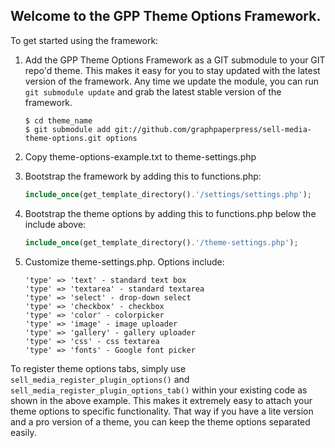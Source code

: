 ## Welcome to the GPP Theme Options Framework.

To get started using the framework:

1. Add the GPP Theme Options Framework as a GIT submodule to your GIT repo'd theme. This makes it easy for you to stay updated with the latest version of the framework. Any time we update the module, you can run `git submodule update` and grab the latest stable version of the framework.

    ```
    $ cd theme_name
    $ git submodule add git://github.com/graphpaperpress/sell-media-theme-options.git options
    ```
2. Copy theme-options-example.txt to theme-settings.php
3. Bootstrap the framework by adding this to functions.php:

    ```php
    include_once(get_template_directory().'/settings/settings.php');
    ```
4. Bootstrap the theme options by adding this to functions.php below the include above:

    ```php
    include_once(get_template_directory().'/theme-settings.php');
    ```
5. Customize theme-settings.php. Options include:

    ```
    'type' => 'text' - standard text box
    'type' => 'textarea' - standard textarea
    'type' => 'select' - drop-down select
    'type' => 'checkbox' - checkbox
    'type' => 'color' - colorpicker
    'type' => 'image' - image uploader
    'type' => 'gallery' - gallery uploader
    'type' => 'css' - css textarea
    'type' => 'fonts' - Google font picker
    ```

To register theme options tabs, simply use `sell_media_register_plugin_options()` and `sell_media_register_plugin_options_tab()` within your existing code as shown in the above example. This makes it extremely easy to attach your theme options to specific functionality. That way if you have a lite version and a pro version of a theme, you can keep the theme options separated easily.